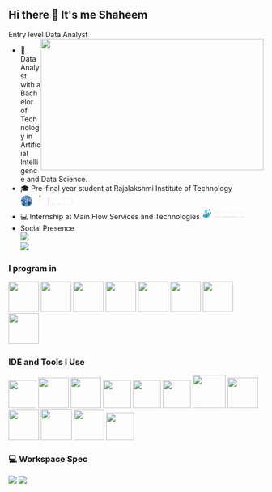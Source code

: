 ## Hi there 👋 It's me Shaheem

Entry level Data Analyst 
<img align="right" width="440" height="260" src="https://i.pinimg.com/originals/9e/0a/c8/9e0ac82bc17ff00708da6bd09593177e.gif">
- 🔭 Data Analyst with a Bachelor of Technology in Artificial Intelligence and Data Science.                                                 
- 🎓 Pre-final year student at Rajalakshmi Institute of Technology [<img src="https://github.com/Shaheem-B/Shaheem-B/blob/main/________.png?raw=trueg" height="22">](https://ritchennai.org/) 
- 💻 Internship at Main Flow Services and Technologies [<img src="https://github.com/Shaheem-B/Shaheem-B/blob/main/_______.png?raw=true" height="22">](https://www.mainflow.in/)
- Social Presence
<br /> [<img src="https://img.shields.io/badge/LinkedIn-0077B5?style=for-the-badge&logo=linkedin&logoColor=white" />](https://www.linkedin.com/in/shaheem-basheer45/)
<br/> [<img src="https://img.shields.io/badge/Instagram-E4405F?style=for-the-badge&logo=instagram&logoColor=white" />](https://www.instagram.com/unique._._.soul.__/)

### I program in
<img height="60" width="60" src="https://img.icons8.com/color/48/000000/python.png" />     <img height="60" width="60" src="https://img.icons8.com/color/48/000000/java-coffee-cup-logo.png" />     <img height="60" width="60" src="https://img.icons8.com/color/48/000000/html-5.png" />      <img height="60" width="60" src="https://img.icons8.com/color/48/000000/css3.png" />   <img height="60" width="60" src="https://img.icons8.com/?size=100&id=QSjnrUKYMnxO&format=png&color=000000" />      <img height="60" width="60" src="https://img.icons8.com/fluent/48/000000/arduino.png"/>        <img height="60" width="60" src="https://img.icons8.com/color/48/000000/mongodb.png"/>       <img height="60" width="60" src="https://img.icons8.com/color/48/000000/mysql-logo.png"/>

### IDE and Tools I Use
<img height="55" width="55" src="https://img.icons8.com/color/48/000000/visual-studio-code-2019.png"/>    <img height="60" width="60" src="https://img.icons8.com/?size=100&id=J0SgMWzAxqFj&format=png&color=000000"/>    <img height="60" width="60" src="https://img.icons8.com/?size=100&id=0S1Hoidfnk7H&format=png&color=000000"/> 
      <img height="55" width="55" src="https://img.icons8.com/color/48/000000/pycharm.png"/>       <img height="55" width="55" src="https://img.icons8.com/?size=100&id=Ny0t2MYrJ70p&format=png&color=000000"/>    <img height="55" width="55" src="https://img.icons8.com/?size=100&id=9Kvi1p1F0tUo&format=png&color=000000"/> 
   <img height="65" width="65" src="https://img.icons8.com/color/50/000000/git.png"/>    <img height="60" width="60" src="https://img.icons8.com/?size=100&id=8brQhSA7i3Yn&format=png&color=000000" />    <img height="60" width="60" src="https://img.icons8.com/?size=100&id=BEMhRoRy403e&format=png&color=000000"/>    <img height="61" width="61" src="https://img.icons8.com/?size=100&id=81726&format=png&color=000000"/> <img height="60" width="60" src="https://img.icons8.com/?size=100&id=vCmmOWVBAcll&format=png&color=000000"/>    <img height="55" width="55" src="https://img.icons8.com/color/48/000000/figma--v1.png"/> 

### 💻 Workspace Spec
<img height="30" src="https://img.shields.io/badge/Windows-HP_Elitebook_840_G5-0078D6?style=for-the-badge&logo=windows&logoColor=white"/> <img height="30" src="https://img.shields.io/badge/Intel-Core_i7_8650U-0071C5?style=for-the-badge&logo=intel&logoColor=white"/> 
<!--
**Shaheem-B/Shaheem-B** is a ✨ _special_ ✨ repository because its `README.md` (this file) appears on your GitHub profile.

Here are some ideas to get you started:

- 🔭 I’m currently working on ...
- 🌱 I’m currently learning ...
- 👯 I’m looking to collaborate on ...
- 🤔 I’m looking for help with ...
- 💬 Ask me about ...
- 📫 How to reach me: ...
- 😄 Pronouns: ...
- ⚡ Fun fact: ...
-->
